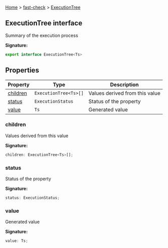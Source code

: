 [Home](/) &gt; [fast-check](../fast-check.md) &gt; [ExecutionTree](ExecutionTree.md)

## ExecutionTree interface

Summary of the execution process

<b>Signature:</b>

```typescript
export interface ExecutionTree<Ts> 
```

## Properties

|  Property | Type | Description |
|  --- | --- | --- |
|  [children](ExecutionTree.md#children) | <code>ExecutionTree&lt;Ts&gt;[]</code> | Values derived from this value |
|  [status](ExecutionTree.md#status) | <code>ExecutionStatus</code> | Status of the property |
|  [value](ExecutionTree.md#value) | <code>Ts</code> | Generated value |

### children

Values derived from this value

<b>Signature:</b>

```typescript
children: ExecutionTree<Ts>[];
```

### status

Status of the property

<b>Signature:</b>

```typescript
status: ExecutionStatus;
```

### value

Generated value

<b>Signature:</b>

```typescript
value: Ts;
```
